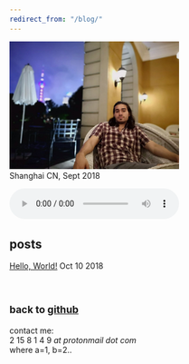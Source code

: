 ```yaml
---
redirect_from: "/blog/"
---
```


<img src="./get/hello.jpg" width="300"><br>
Shanghai CN, Sept 2018

<audio width="400" height="40" controls controlsList="nodownload">
  <source src="./get/noodle.mp3" type="audio/mpeg">
</audio>

## posts
[Hello, World!](./blog/hello/) Oct 10 2018<br>


<br><small>back to [github](https://github.com/bohadi)</small><br>
---

contact me:<br>
2 15 8 1 4 9 <i> at protonmail dot com </i><br>
where a=1, b=2..<br>


<script async src="https://www.googletagmanager.com/gtag/js?id=UA-106946514-1"></script>
<script>
  window.dataLayer = window.dataLayer || [];
  function gtag(){dataLayer.push(arguments)};
  gtag('js', new Date());
  gtag('config', 'UA-106946514-1');
</script>
<meta http-equiv="Cache-Control" content="no-cache, no-store, must-revalidate">
<meta http-equiv="Pragma" content="no-cache">
<meta http-equiv="Expires" content="0">
